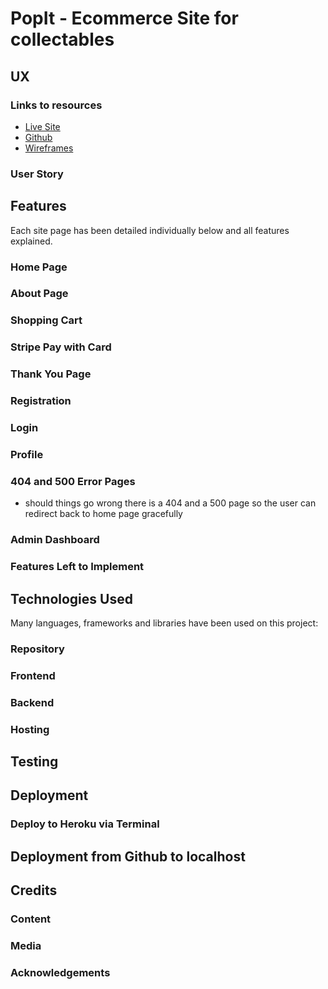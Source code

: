 # PopIt - Ecommerce Site for collectables


## UX
 

### Links to resources

- [Live Site]()
- [Github]()
- [Wireframes]()


### User Story


## Features

Each site page has been detailed individually below and all features explained.

### Home Page


### About Page


### Shopping Cart


### Stripe Pay with Card


### Thank You Page



### Registration


### Login


### Profile 


### 404 and 500 Error Pages

- should things go wrong there is a 404 and a 500 page so the user can redirect back to home page gracefully

### Admin Dashboard


### Features Left to Implement


## Technologies Used

Many languages, frameworks and libraries have been used on this project:

### Repository


### Frontend


### Backend


### Hosting


## Testing



## Deployment


### Deploy to Heroku via Terminal

## Deployment from Github to localhost


## Credits

### Content


### Media


### Acknowledgements



